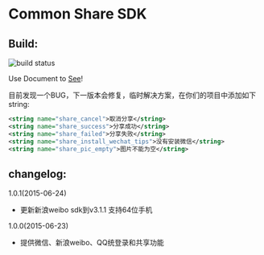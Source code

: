 # Common Share SDK
## Build:
![build status](https://travis-ci.org/henjue/sharesdk.svg?branch=master)

Use Document to [See](http://www.j99.so/2015/06/24/share-sdk-%E4%BD%BF%E7%94%A8%E6%95%99%E7%A8%8B/)!

目前发现一个BUG，下一版本会修复，临时解决方案，在你们的项目中添加如下string:
```xml
<string name="share_cancel">取消分享</string>
<string name="share_success">分享成功</string>
<string name="share_failed">分享失败</string>
<string name="share_install_wechat_tips">没有安装微信</string>
<string name="share_pic_empty">图片不能为空</string>
```



## changelog:

1.0.1(2015-06-24)
* 更新新浪weibo sdk到v3.1.1 支持64位手机

1.0.0(2015-06-23)
* 提供微信、新浪weibo、QQ统登录和共享功能
